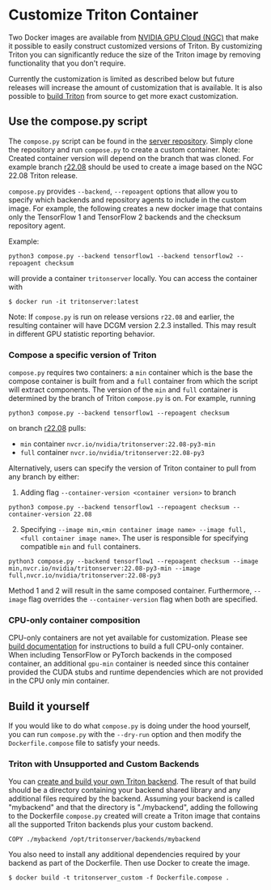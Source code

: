 <!--
# Copyright (c) 2020-2021, NVIDIA CORPORATION & AFFILIATES. All rights reserved.
#
# Redistribution and use in source and binary forms, with or without
# modification, are permitted provided that the following conditions
# are met:
#  * Redistributions of source code must retain the above copyright
#    notice, this list of conditions and the following disclaimer.
#  * Redistributions in binary form must reproduce the above copyright
#    notice, this list of conditions and the following disclaimer in the
#    documentation and/or other materials provided with the distribution.
#  * Neither the name of NVIDIA CORPORATION nor the names of its
#    contributors may be used to endorse or promote products derived
#    from this software without specific prior written permission.
#
# THIS SOFTWARE IS PROVIDED BY THE COPYRIGHT HOLDERS ``AS IS'' AND ANY
# EXPRESS OR IMPLIED WARRANTIES, INCLUDING, BUT NOT LIMITED TO, THE
# IMPLIED WARRANTIES OF MERCHANTABILITY AND FITNESS FOR A PARTICULAR
# PURPOSE ARE DISCLAIMED.  IN NO EVENT SHALL THE COPYRIGHT OWNER OR
# CONTRIBUTORS BE LIABLE FOR ANY DIRECT, INDIRECT, INCIDENTAL, SPECIAL,
# EXEMPLARY, OR CONSEQUENTIAL DAMAGES (INCLUDING, BUT NOT LIMITED TO,
# PROCUREMENT OF SUBSTITUTE GOODS OR SERVICES; LOSS OF USE, DATA, OR
# PROFITS; OR BUSINESS INTERRUPTION) HOWEVER CAUSED AND ON ANY THEORY
# OF LIABILITY, WHETHER IN CONTRACT, STRICT LIABILITY, OR TORT
# (INCLUDING NEGLIGENCE OR OTHERWISE) ARISING IN ANY WAY OUT OF THE USE
# OF THIS SOFTWARE, EVEN IF ADVISED OF THE POSSIBILITY OF SUCH DAMAGE.
-->

# Customize Triton Container

Two Docker images are available from [NVIDIA GPU Cloud
(NGC)](https://ngc.nvidia.com) that make it possible to easily
construct customized versions of Triton. By customizing Triton you can
significantly reduce the size of the Triton image by removing
functionality that you don't require.

Currently the customization is limited as described below but future
releases will increase the amount of customization that is available.
It is also possible to [build Triton](build.md#building-triton)
from source to get more exact customization.

## Use the compose.py script

The `compose.py` script can be found in the [server repository](https://github.com/triton-inference-server/server).
Simply clone the repository and run `compose.py` to create a custom container.
Note: Created container version will depend on the branch that was cloned.
For example branch [r22.08](https://github.com/triton-inference-server/server/tree/r22.08)
should be used to create a image based on the NGC 22.08 Triton release.

`compose.py` provides `--backend`, `--repoagent` options that allow you to
specify which backends and repository agents to include in the custom image.
For example, the following creates a new docker image that
contains only the TensorFlow 1 and TensorFlow 2 backends and the checksum
repository agent.

Example:
```
python3 compose.py --backend tensorflow1 --backend tensorflow2 --repoagent checksum
```
will provide a container `tritonserver` locally. You can access the container with
```
$ docker run -it tritonserver:latest
```

Note: If `compose.py` is run on release versions `r22.08` and earlier,
the resulting container will have DCGM version 2.2.3 installed.
This may result in different GPU statistic reporting behavior.

### Compose a specific version of Triton

`compose.py` requires two containers: a `min` container which is the
base the compose container is built from and a `full` container from which the
script will extract components. The version of the `min` and `full` container
is determined by the branch of Triton `compose.py` is on.
For example, running
```
python3 compose.py --backend tensorflow1 --repoagent checksum
```
on branch [r22.08](https://github.com/triton-inference-server/server/tree/r22.08) pulls:
- `min` container `nvcr.io/nvidia/tritonserver:22.08-py3-min`
- `full` container `nvcr.io/nvidia/tritonserver:22.08-py3`

Alternatively, users can specify the version of Triton container to pull from any branch by either:
1. Adding flag `--container-version <container version>` to branch
```
python3 compose.py --backend tensorflow1 --repoagent checksum --container-version 22.08
```
2. Specifying `--image min,<min container image name> --image full,<full container image name>`.
   The user is responsible for specifying compatible `min` and `full` containers.
```
python3 compose.py --backend tensorflow1 --repoagent checksum --image min,nvcr.io/nvidia/tritonserver:22.08-py3-min --image full,nvcr.io/nvidia/tritonserver:22.08-py3
```
Method 1 and 2 will result in the same composed container. Furthermore, `--image` flag overrides the `--container-version` flag when both are specified.

### CPU-only container composition

CPU-only containers are not yet available for customization. Please see [build documentation](build.md) for instructions to build a full CPU-only container. When including TensorFlow or PyTorch backends in the composed container, an additional `gpu-min` container is needed
since this container provided the CUDA stubs and runtime dependencies which are not provided in the CPU only min container.

## Build it yourself

If you would like to do what `compose.py` is doing under the hood yourself, you can run `compose.py` with the `--dry-run` option and then modify the `Dockerfile.compose` file to satisfy your needs.


### Triton with Unsupported and Custom Backends

You can [create and build your own Triton
backend](https://github.com/triton-inference-server/backend).  The
result of that build should be a directory containing your backend
shared library and any additional files required by the
backend. Assuming your backend is called "mybackend" and that the
directory is "./mybackend", adding the following to the Dockerfile `compose.py`
created will create a Triton image that contains all the supported Triton backends plus your
custom backend.

```
COPY ./mybackend /opt/tritonserver/backends/mybackend
```

You also need to install any additional dependencies required by your
backend as part of the Dockerfile. Then use Docker to create the
image.

```
$ docker build -t tritonserver_custom -f Dockerfile.compose .
```
